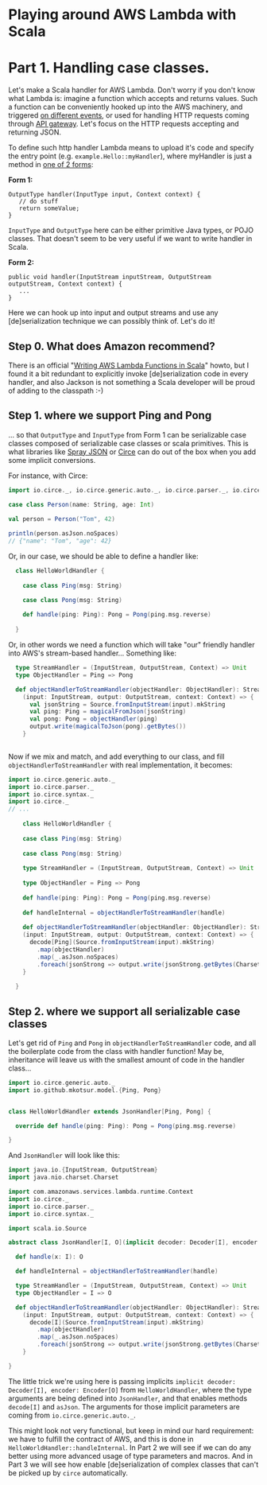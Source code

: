 # Playing around AWS Lambda with Scala

# Part 1. Handling case classes.

Let's make a Scala handler for AWS Lambda. Don't worry if you don't know what Lambda is: imagine a function which accepts and returns values. Such a function can be conveniently hooked up into the AWS machinery, and triggered [on different events](http://docs.aws.amazon.com/lambda/latest/dg/invoking-lambda-function.html), or used for handling HTTP requests coming through [API gateway](http://docs.aws.amazon.com/lambda/latest/dg/invoking-lambda-function.html#supported-event-source-api-gateway). Let's focus on the HTTP requests accepting and returning JSON.

To define such http handler Lambda means to upload it's code and specify the entry point (e.g. `example.Hello::myHandler`), where myHandler is just a method in [one of 2 forms](http://docs.aws.amazon.com/lambda/latest/dg/java-programming-model-handler-types.html):
 
 **Form 1:**
 
 ```
 OutputType handler(InputType input, Context context) {
    // do stuff
    return someValue;
 }
 ```
 
 `InputType` and `OutputType` here can be either primitive Java types, or POJO classes. That doesn't seem to be very useful if we want to write handler in Scala.
  
  **Form 2:**
  
 ```
 public void handler(InputStream inputStream, OutputStream outputStream, Context context) {
    ...
 }
 ```
 
 Here we can hook up into input and output streams and use any [de]serialization technique we can possibly think of. Let's do it!
  
## Step 0. What does Amazon recommend?

  There is an official "[Writing AWS Lambda Functions in Scala](https://aws.amazon.com/blogs/compute/writing-aws-lambda-functions-in-scala/)" howto, but I found it a bit redundant to explicitly invoke [de]serialization code in every handler, and also Jackson is not something a Scala developer will be proud of adding to the classpath :-)
 
## Step 1. where we support Ping and Pong
 
... so that `OutputType` and `InputType` from Form 1 can be serializable case classes composed of serializable case classes or scala primitives. This is what libraries like [Spray JSON](https://github.com/spray/spray-json) or [Circe](https://github.com/travisbrown/circe) can do out of the box when you add some implicit conversions.
  
For instance, with Circe:
  
```scala
import io.circe._, io.circe.generic.auto._, io.circe.parser._, io.circe.syntax._

case class Person(name: String, age: Int)

val person = Person("Tom", 42)
 
println(person.asJson.noSpaces)
// {"name": "Tom", "age": 42}

```

Or, in our case, we should be able to define a handler like:

```scala
  class HelloWorldHandler {
  
    case class Ping(msg: String)

    case class Pong(msg: String)
  
    def handle(ping: Ping): Pong = Pong(ping.msg.reverse)
  
  }

```

Or, in other words we need a function which will take "our" friendly handler into AWS's stream-based handler... Something like:

```scala
  type StreamHandler = (InputStream, OutputStream, Context) => Unit
  type ObjectHandler = Ping => Pong

  def objectHandlerToStreamHandler(objectHandler: ObjectHandler): StreamHandler =
    (input: InputStream, output: OutputStream, context: Context) => {
      val jsonString = Source.fromInputStream(input).mkString
      val ping: Ping = magicalFromJson(jsonString)
      val pong: Pong = objectHandler(ping)   
      output.write(magicalToJson(pong).getBytes())
    }
    
```

Now if we mix and match, and add everything to our class, and fill `objectHandlerToStreamHandler` with real implementation, it becomes:

```scala
import io.circe.generic.auto._
import io.circe.parser._
import io.circe.syntax._
import io.circe._
// ...
    
    class HelloWorldHandler {
    
    case class Ping(msg: String)
    
    case class Pong(msg: String)
    
    type StreamHandler = (InputStream, OutputStream, Context) => Unit
    
    type ObjectHandler = Ping => Pong
    
    def handle(ping: Ping): Pong = Pong(ping.msg.reverse)
    
    def handleInternal = objectHandlerToStreamHandler(handle)
    
    def objectHandlerToStreamHandler(objectHandler: ObjectHandler): StreamHandler =
    (input: InputStream, output: OutputStream, context: Context) => {
      decode[Ping](Source.fromInputStream(input).mkString)
        .map(objectHandler)
        .map(_.asJson.noSpaces)
        .foreach(jsonStrong => output.write(jsonStrong.getBytes(Charset.defaultCharset())))
    }
  
  }
```

## Step 2. where we support all serializable case classes

Let's get rid of `Ping` and `Pong` in `objectHandlerToStreamHandler` code, and all the boilerplate code from the class with handler function! May be, inheritance will leave us with the smallest amount of code in the handler class...
 
 ```scala
 import io.circe.generic.auto._
 import io.github.mkotsur.model.{Ping, Pong}
 
 
 class HelloWorldHandler extends JsonHandler[Ping, Pong] {
 
   override def handle(ping: Ping): Pong = Pong(ping.msg.reverse)
 
 }
 ```
 
 And `JsonHandler` will look like this:
 
 ```scala
 import java.io.{InputStream, OutputStream}
 import java.nio.charset.Charset
 
 import com.amazonaws.services.lambda.runtime.Context
 import io.circe._
 import io.circe.parser._
 import io.circe.syntax._
 
 import scala.io.Source
 
 abstract class JsonHandler[I, O](implicit decoder: Decoder[I], encoder: Encoder[O]) {
 
   def handle(x: I): O
 
   def handleInternal = objectHandlerToStreamHandler(handle)
 
   type StreamHandler = (InputStream, OutputStream, Context) => Unit
   type ObjectHandler = I => O
 
   def objectHandlerToStreamHandler(objectHandler: ObjectHandler): StreamHandler =
     (input: InputStream, output: OutputStream, context: Context) => {
       decode[I](Source.fromInputStream(input).mkString)
         .map(objectHandler)
         .map(_.asJson.noSpaces)
         .foreach(jsonStrong => output.write(jsonStrong.getBytes(Charset.defaultCharset())))
     }
 
 }
 ```
 
 The little trick we're using here is passing implicits `implicit decoder: Decoder[I], encoder: Encoder[O]` from `HelloWorldHandler`, where the type arguments are being defined into `JsonHandler`, and that enables methods `decode[I]` and `asJson`. The arguments for those implicit parameters are coming from `io.circe.generic.auto._`.
 
 This might look not very functional, but keep in mind our hard requirement: we have to fulfill the contract of AWS, and this is done in `HelloWorldHandler::handleInternal`. In Part 2 we will see if we can do any better using more advanced usage of type parameters and macros. And in Part 3 we will see how enable [de]serialization of complex classes that can't be picked up by `circe` automatically.